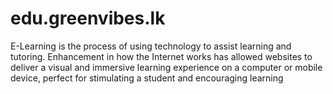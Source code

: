 # edu.greenvibes.lk
E-Learning is the process of using technology to assist learning and tutoring.
Enhancement in how the Internet works has allowed websites to deliver a visual and 
immersive learning experience on a computer or mobile device, 
perfect for stimulating a student and encouraging learning
